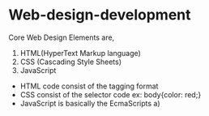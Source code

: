 # Web-design-development

Core Web Design Elements are,
1. HTML(HyperText Markup language)
2. CSS (Cascading Style Sheets)
3. JavaScript

- HTML code consist of the tagging format <html></html>
- CSS consist of the selector code ex: body{color: red;}
- JavaScript is basically the EcmaScripts
 a) <script> tag is used
 b) var is the datatype
 c) '=' for the assignment of values
 e) '==' for the checking of values
 f) It also helps in animating


 # Creating websites requires disciplines

  a) Front End Design
  - Developing the visual parts of websites
  - Controls topography, color, layout and graphics
  - Rsponsible for site planning, user-interaction, experience and client-side scripting
  - Minimal Scripting
  - Just in time learning

 # Alternate ways to create web content
  - Hire a web agenct or agency
  - Template-based site
  - Blogging and social media

# Different ways of web design

  - Genralist
   a) Core Skills
   b) Planning/Prototyping -> Buiding/Testing
   c) Able to build from scratch

  - Visual Designers
   a) Color,Layout, topography and graphics
   b) Graphic designers

  - UX Designers
   a) User Experience
   b) Focuses on human behaviour and interaction
   c) Usually little to no web designs
  
  - Interactive Designers
  a) Build Interfaces to create seamless interactions.
  b) Focus on JavaScript to modify HTML

  - Motion Graphic Designers
  a) Traditional Animator
  b) flash is used and the front end is CANVAS

  - Front End Developers
  a) Writes scripts that run on the client side
  b) Works to incorporate design elements with scripts to create the best experience
  c) User HTML, JS Framework and JS

  - CMS Specilist(Content Management System)
  a) Uses Drupal, Joomla, Wordpress to build highly functional sites
  b) Usually specialize in on CMS


# Getting Online Quickly
- Blogs


